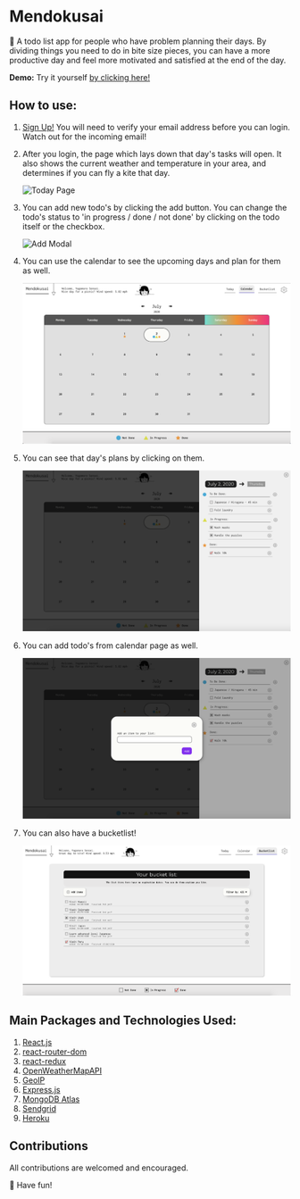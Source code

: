 # Mendokusai

:japanese_castle: A todo list app for people who have problem planning their days. By dividing things you need to do in bite size pieces, you can have a more productive day and feel more motivated and satisfied at the end of the day.

**Demo:** Try it yourself [by clicking here!](https://mendokusai.app)

## How to use:

1. [Sign Up!](https://mendokusai.app/signup) You will need to verify your email address before you can login. Watch out for the incoming email!

2. After you login, the page which lays down that day's tasks will open. It also shows the current weather and temperature in your area, and determines if you can fly a kite that day.

   ![Today Page](src/../client/src/assets/images/today.png)

3. You can add new todo's by clicking the add button. You can change the todo's status to 'in progress / done / not done' by clicking on the todo itself or the checkbox.

   ![Add Modal](src/../client/src/assets/images/add.png)

4. You can use the calendar to see the upcoming days and plan for them as well.

   ![Calendar](src/../client/src/assets/images/calendar.png)

5. You can see that day's plans by clicking on them.

   ![Calendar](src/../client/src/assets/images/drawer.png)

6. You can add todo's from calendar page as well.

   ![Calendar](src/../client/src/assets/images/addfromcalendar.png)

7. You can also have a bucketlist!

   ![Calendar](src/../client/src/assets/images/bucketlist.png)

## Main Packages and Technologies Used:

1. [React.js](https://reactjs.org/)
2. [react-router-dom](https://www.npmjs.com/package/react-router-dom)
3. [react-redux](https://react-redux.js.org/)
4. [OpenWeatherMapAPI](https://openweathermap.org/api)
5. [GeoIP](https://freegeoip.app/)
6. [Express.js](https://expressjs.com/)
7. [MongoDB Atlas](https://www.mongodb.com/cloud/atlas)
8. [Sendgrid](https://sendgrid.com/)
9. [Heroku](https://www.heroku.com)

## Contributions

All contributions are welcomed and encouraged.

:rainbow: Have fun!
